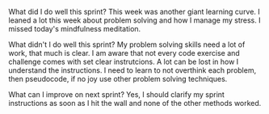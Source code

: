 What did I do well this sprint?
This week was another giant learning curve. I leaned a lot this week 
about problem solving and how I manage my stress. I missed today's mindfulness
meditation.

What didn't I do well this sprint?
My problem solving skills need a lot of work, that much is clear.
I am aware that not every code exercise and challenge comes with set
clear instrutcions. A lot can be lost in how I understand the instructions.
I need to learn to not overthink each problem, then pseudocode, 
if no joy use other problem solving techniques.


What can I improve on next sprint?
Yes, I should clarify my sprint instructions as soon as I hit the wall
and none of the other methods worked.